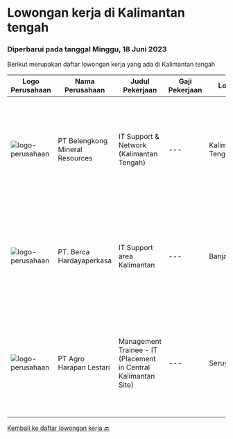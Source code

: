
  # Lowongan kerja di Kalimantan tengah

  ### Diperbarui pada tanggal Minggu, 18 Juni 2023

  Berikut merupakan daftar lowongan kerja yang ada di Kalimantan tengah

  |Logo Perusahaan | Nama Perusahaan | Judul Pekerjaan | Gaji Pekerjaan | Lokasi | Deskripsi | Tanggal diunggah | Pranala |
  | -------------- | --------------- | --------------- | --------- | --------- | -------------- | ------- | ----------- |
  |![logo-perusahaan](https://image-service-cdn.seek.com.au/aea2830a6a5ef7b23f5773b025191983b5991cc9/ee4dce1061f3f616224767ad58cb2fc751b8d2dc)|PT Belengkong Mineral Resources|IT Support & Network (Kalimantan Tengah)|---|Kalimantan Tengah|Kualifikasi: Pendidikan minimal S1 Teknik Komputer/Sistem Informasi/Teknik Informatika Usia maksimal 28 tahun Pengalaman minimal 2 tahun untuk posisi...|Selasa, 13 Juni 2023|https://www.jobstreet.co.id/id/job/it-support-network-kalimantan-tengah-4369938?token=0~78b0d188-03b9-4250-a171-7415de90db66&sectionRank=1&jobId=jobstreet-id-job-4369938|
|![logo-perusahaan](https://image-service-cdn.seek.com.au/6a76252207cfed561e664c874d4631f4aefd8409/ee4dce1061f3f616224767ad58cb2fc751b8d2dc)|PT. Berca Hardayaperkasa|IT Support area Kalimantan|---|Banjarmasin|Tugas &amp; Tanggung Jawab: Melakukan support helpdesk kepada seluruh karyawan (join domain, data migration, etc.) Melakukan analisa...|Selasa, 23 Mei 2023|https://www.jobstreet.co.id/id/job/it-support-area-kalimantan-4343390?token=0~78b0d188-03b9-4250-a171-7415de90db66&sectionRank=2&jobId=jobstreet-id-job-4343390|
|![logo-perusahaan](https://image-service-cdn.seek.com.au/cf504cf0fd63cff79d8947c0ec301d1bfb683f57/ee4dce1061f3f616224767ad58cb2fc751b8d2dc)|PT Agro Harapan Lestari|Management Trainee - IT (Placement in Central Kalimantan Site)|---|Seruyan|Responsible for the validation, entry, and maintenance of data master in WPS and OPFO (Employee Master, Rate Master, etc) Help in administrative job...|Senin, 22 Mei 2023|https://www.jobstreet.co.id/id/job/management-trainee-it-placement-in-central-kalimantan-site-4342701?token=0~78b0d188-03b9-4250-a171-7415de90db66&sectionRank=3&jobId=jobstreet-id-job-4342701|


  [Kembali ke daftar lowongan kerja 🔙](../README.md#daftar-lowongan-kerja)
  